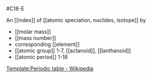 #C18-E 

An [[index]] of [[atomic speciation, nuclides, isotope]] by 

- [[molar mass]]
- [[mass number]]
- corresponding [[element]]
- [[atomic group]] 1-7, [[actanoid]], [[lanthanoid]]
- [[atomic period]] 1-18

[Template:Periodic table - Wikipedia](https://en.wikipedia.org/wiki/Template:Periodic_table)